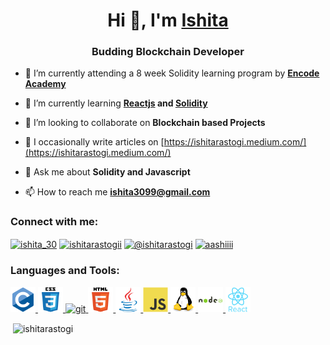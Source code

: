 <h1 align="center">Hi 👋, I'm <a href="https://github.com/ishitarastogi" target="blank">Ishita</a></h1>
<h3 align="center">Budding Blockchain Developer</h3>

- 🔭 I’m currently attending a 8 week Solidity learning program by **<a href="https://www.encode.club/" target="blank">Encode Academy</a>**

- 🌱 I’m currently learning **<a href="https://reactjs.org/" target="blank">Reactjs</a> and <a href="https://docs.soliditylang.org/en/v0.8.8/" target="blank">Solidity</a>**

- 👯 I’m looking to collaborate on **Blockchain based Projects**

- 📝 I occasionally write articles on [https://ishitarastogi.medium.com/](https://ishitarastogi.medium.com/)

- 💬 Ask me about **Solidity and Javascript**

- 📫 How to reach me **ishita3099@gmail.com**

<h3 align="left">Connect with me:</h3>
<p align="left">
<a href="https://twitter.com/ishita_30" target="blank"><img align="center" src="https://raw.githubusercontent.com/rahuldkjain/github-profile-readme-generator/master/src/images/icons/Social/twitter.svg" alt="ishita_30" height="30" width="40" /></a>
<a href="https://linkedin.com/in/ishitarastogii" target="blank"><img align="center" src="https://raw.githubusercontent.com/rahuldkjain/github-profile-readme-generator/master/src/images/icons/Social/linked-in-alt.svg" alt="ishitarastogii" height="30" width="40" /></a>
<a href="https://medium.com/@ishitarastogi" target="blank"><img align="center" src="https://raw.githubusercontent.com/rahuldkjain/github-profile-readme-generator/master/src/images/icons/Social/medium.svg" alt="@ishitarastogi" height="30" width="40" /></a>
<a href="https://www.hackerrank.com/aashiiii" target="blank"><img align="center" src="https://raw.githubusercontent.com/rahuldkjain/github-profile-readme-generator/master/src/images/icons/Social/hackerrank.svg" alt="aashiiii" height="30" width="40" /></a>
</p>

<h3 align="left">Languages and Tools:</h3>
<p align="left"> <a href="https://www.cprogramming.com/" target="_blank"> <img src="https://raw.githubusercontent.com/devicons/devicon/master/icons/c/c-original.svg" alt="c" width="40" height="40"/> </a> <a href="https://www.w3schools.com/css/" target="_blank"> <img src="https://raw.githubusercontent.com/devicons/devicon/master/icons/css3/css3-original-wordmark.svg" alt="css3" width="40" height="40"/> </a> <a href="https://git-scm.com/" target="_blank"> <img src="https://www.vectorlogo.zone/logos/git-scm/git-scm-icon.svg" alt="git" width="40" height="40"/> </a> <a href="https://www.w3.org/html/" target="_blank"> <img src="https://raw.githubusercontent.com/devicons/devicon/master/icons/html5/html5-original-wordmark.svg" alt="html5" width="40" height="40"/> </a> <a href="https://www.java.com" target="_blank"> <img src="https://raw.githubusercontent.com/devicons/devicon/master/icons/java/java-original.svg" alt="java" width="40" height="40"/> </a> <a href="https://developer.mozilla.org/en-US/docs/Web/JavaScript" target="_blank"> <img src="https://raw.githubusercontent.com/devicons/devicon/master/icons/javascript/javascript-original.svg" alt="javascript" width="40" height="40"/> </a> <a href="https://www.linux.org/" target="_blank"> <img src="https://raw.githubusercontent.com/devicons/devicon/master/icons/linux/linux-original.svg" alt="linux" width="40" height="40"/> </a> <a href="https://nodejs.org" target="_blank"> <img src="https://raw.githubusercontent.com/devicons/devicon/master/icons/nodejs/nodejs-original-wordmark.svg" alt="nodejs" width="40" height="40"/> </a> <a href="https://reactjs.org/" target="_blank"> <img src="https://raw.githubusercontent.com/devicons/devicon/master/icons/react/react-original-wordmark.svg" alt="react" width="40" height="40"/> </a> </p>

<p>&nbsp;<img align="center" src="https://github-readme-stats.vercel.app/api?username=ishitarastogi&show_icons=true&locale=en" alt="ishitarastogi" /></p>
